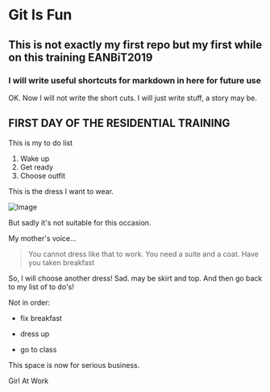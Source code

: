 # Git Is Fun

## This is not exactly my first repo but my first while on this training EANBiT2019 

### I will write useful shortcuts for markdown in here for future use

OK. Now I will not write the short cuts. I will just write stuff, a story may be.

## FIRST DAY OF THE RESIDENTIAL TRAINING

This is my to do list
1. Wake up
2. Get ready
3. Choose outfit

This is the dress I want to wear. 

![Image](https://cdn.shopify.com/s/files/1/1117/7230/products/Cute_Off_Shoulder_Layered_Black_Short_Prom_Dresses_Off_Shoulder_Layered_Black_Homecoming_Dresses_Black_Graduation_Dresses_Evening_Dresses_1024x1024.jpg?v=1552022867)

But sadly it's not suitable for this occasion.

My mother's voice...

> You cannot dress like that to work. You need a suite and a coat.
Have you taken breakfast

So, I will choose another dress! Sad. may be skirt and top. And then go back to my list of to do's!

Not in order:
- fix breakfast
* dress up
- go to class

This space is now for serious business. 



Girl At Work

